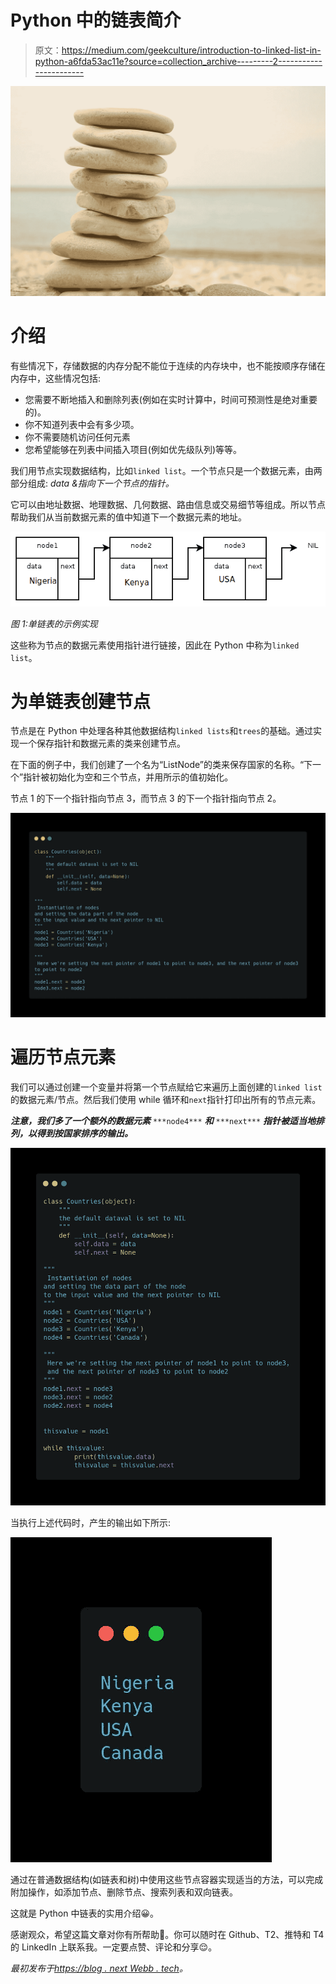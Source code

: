 # Python 中的链表简介

> 原文：<https://medium.com/geekculture/introduction-to-linked-list-in-python-a6fda53ac11e?source=collection_archive---------2----------------------->

![](img/a5e120869b6e3ae059b9b267a5e4316e.png)

# 介绍

有些情况下，存储数据的内存分配不能位于连续的内存块中，也不能按顺序存储在内存中，这些情况包括:

*   您需要不断地插入和删除列表(例如在实时计算中，时间可预测性是绝对重要的)。
*   你不知道列表中会有多少项。
*   你不需要随机访问任何元素
*   您希望能够在列表中间插入项目(例如优先级队列)等等。

我们用节点实现数据结构，比如`linked list`。一个节点只是一个数据元素，由两部分组成: *data &指向下一个节点的指针。*

它可以由地址数据、地理数据、几何数据、路由信息或交易细节等组成。所以节点帮助我们从当前数据元素的值中知道下一个数据元素的地址。

![](img/fd8f5940154e1d04319bfdb1260188d1.png)

*图 1:单链表的示例实现*

这些称为节点的数据元素使用指针进行链接，因此在 Python 中称为`linked list`。

# 为单链表创建节点

节点是在 Python 中处理各种其他数据结构`linked lists`和`trees`的基础。通过实现一个保存指针和数据元素的类来创建节点。

在下面的例子中，我们创建了一个名为“ListNode”的类来保存国家的名称。“下一个”指针被初始化为空和三个节点，并用所示的值初始化。

节点 1 的下一个指针指向节点 3，而节点 3 的下一个指针指向节点 2。

![](img/091b739c9d676091814f594f7ed7ee5b.png)

# 遍历节点元素

我们可以通过创建一个变量并将第一个节点赋给它来遍历上面创建的`linked list`的数据元素/节点。然后我们使用 while 循环和`next`指针打印出所有的节点元素。

***注意，我们多了一个额外的数据元素*** `***node4***` ***和*** `***next***` ***指针被适当地排列，以得到按国家排序的输出。***

![](img/816c1ea6268e0831ee1d49bc8053a733.png)

当执行上述代码时，产生的输出如下所示:

![](img/764040e1f583fb16149aa2a7fc4f3e5c.png)

通过在普通数据结构(如链表和树)中使用这些节点容器实现适当的方法，可以完成附加操作，如添加节点、删除节点、搜索列表和双向链表。

这就是 Python 中链表的实用介绍😀。

感谢观众，希望这篇文章对你有所帮助🤗。你可以随时在 Github、T2、推特和 T4 的 LinkedIn 上联系我。一定要点赞、评论和分享😌。

*最初发布于*[*https://blog . next Webb . tech*](https://blog.nextwebb.tech/introduction-to-linked-list-in-python)*。*